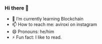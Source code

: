 ### Hi there 👋
- 🌱 I’m currently learning Blockchain
- 📫 How to reach me: aviroxi on instagram
- 😄 Pronouns: he/him
- ⚡ Fun fact: I like to read.
<!--
**aviroxi/aviroxi** is a ✨ _special_ ✨ repository because its `README.md` (this file) appears on your GitHub profile.

Here are some ideas to get you started:

- 🔭 I’m currently working on ...
- 🌱 I’m currently learning ...
- 👯 I’m looking to collaborate on ...
- 🤔 I’m looking for help with ...
- 💬 Ask me about ...
- 📫 How to reach me: ...
- 😄 Pronouns: ...
- ⚡ Fun fact: ...
-->

